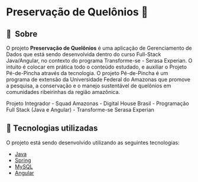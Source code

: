 # Preservação de Quelônios 🐢

## 🔖&nbsp; Sobre

O projeto **Preservação de Quelônios** é uma aplicação de Gerenciamento de Dados que está sendo desenvolvida dentro do curso Full-Stack Java/Angular, no contexto do programa Transforme-se - Serasa Experian. O intuito é colocar em prática todo o conteúdo estudado, e auxiliar o Projeto Pé-de-Pincha através da tecnologia. 
O projeto Pé-de-Pincha é um programa de extensão da Universidade Federal do Amazonas que promove a pesquisa, a conservação e o manejo sustentável de quelônios em comunidades ribeirinhas da região amazônica.  

Projeto Integrador - Squad Amazonas - Digital House Brasil - Programação Full Stack (Java e Angular) - Transforme-se Serasa Experian


## 🚀 Tecnologias utilizadas

O projeto está sendo desenvolvido utilizando as seguintes tecnologias:

- [Java](https://www.java.com)
- [Spring](https://spring.io/)
- [MySQL](https://www.mysql.com/)
- [Angular](https://angular.io/)
